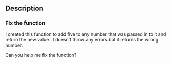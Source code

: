 ## Description

### Fix the function

I created this function to add five to any number that was passed in to it and return the new value. It doesn't throw any errors but it returns the wrong number.

Can you help me fix the function?

